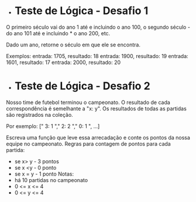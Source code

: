 * # Teste de Lógica - Desafio 1
O primeiro século vai do ano 1 até e incluindo o ano 100, o segundo século - do ano 101 até e incluindo * o ano 200, etc. 

Dado um ano, retorne o século em que ele se encontra. 

Exemplos: 
entrada: 1705, resultado: 18
entrada: 1900, resultado: 19
entrada: 1601, resultado: 17
entrada: 2000, resultado: 20

 * # Teste de Lógica - Desafio 2
Nosso time de futebol terminou o campeonato. O resultado de cada correspondência é semelhante a "x: y". Os resultados de todas as partidas são registrados na coleção. 

Por exemplo: [" 3: 1 "," 2: 2 "," 0: 1 ", ...]

Escreva uma função que leve essa arrecadação e conte os pontos da nossa equipe no campeonato. Regras para contagem de pontos para cada partida:
  - se x> y - 3 pontos
  - se x <y - 0 ponto
  - se x = y - 1 ponto
  Notas:
  - há 10 partidas no campeonato
  - 0 <= x <= 4
  - 0 <= y <= 4
